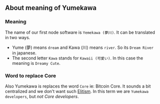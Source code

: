 ## About meaning of Yumekawa

### Meaning
The name of our first node software is `Yemekawa (夢川)`. It can be translated in two ways.
 - Yume (夢) means `dream` and Kawa (川) means `river`. So its `Dream River` in japanese.
 - The second letter `Kawa` stands for `Kawaii (可愛い)`. In this case the meaning is `Dreamy Cute`.

### Word to replace Core
Also Yumekawa is replaces the word `Core` ie: Bitcoin Core. It sounds a bit centralized and we don't want such [Elitism](https://en.wikipedia.org/wiki/Elitism). In this term we are `Yumekawa developers`, but *not Core developers*.
